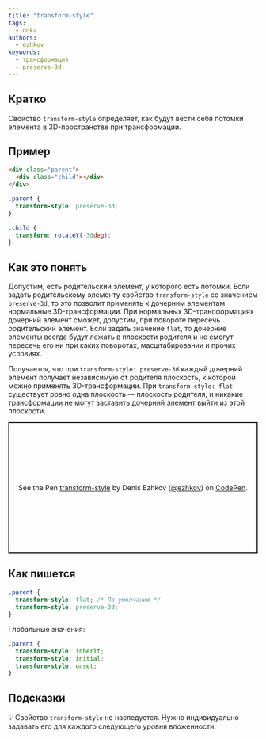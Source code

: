 ```yaml
---
title: "transform-style"
tags:
  - doka
authors:
  - ezhkov
keywords:
  - трансформация
  - preserve-3d
---
```


## Кратко

Свойство `transform-style` определяет, как будут вести себя потомки элемента в 3D-пространстве при трансформации.

## Пример

```html
<div class="parent">
  <div class="child"></div>
</div>
```

```css
.parent {
  transform-style: preserve-3d;
}

.child {
  transform: rotateY(-30deg);
}
```

## Как это понять

Допустим, есть родительский элемент, у которого есть потомки. Если задать родительскому элементу свойство `transform-style` со значением `preserve-3d`, то это позволит применять к дочерним элементам нормальные 3D-трансформации. При нормальных 3D-трансформациях дочерний элемент сможет, допустим, при повороте пересечь родительский элемент. Если задать значение `flat`, то дочерние элементы всегда будут лежать в плоскости родителя и не смогут пересечь его ни при каких поворотах, масштабировании и прочих условиях.

Получается, что при `transform-style: preserve-3d` каждый дочерний элемент получает независимую от родителя плоскость, к которой можно применять 3D-трансформации. При `transform-style: flat` существует ровно одна плоскость — плоскость родителя, и никакие трансформации не могут заставить дочерний элемент выйти из этой плоскости.

<p class="codepen" data-height="265" data-theme-id="light" data-default-tab="css,result" data-user="ezhkov" data-slug-hash="wvordQN" style="height: 265px; box-sizing: border-box; display: flex; align-items: center; justify-content: center; border: 2px solid; margin: 1em 0; padding: 1em;" data-pen-title="transform-style">
  <span>See the Pen <a href="https://codepen.io/ezhkov/pen/wvordQN">
  transform-style</a> by Denis Ezhkov (<a href="https://codepen.io/ezhkov">@ezhkov</a>)
  on <a href="https://codepen.io">CodePen</a>.</span>
</p>
<script async src="https://cpwebassets.codepen.io/assets/embed/ei.js"></script>

## Как пишется

```css
.parent {
  transform-style: flat; /* По умолчанию */
  transform-style: preserve-3d;
}
```

Глобальные значения:

```css
.parent {
  transform-style: inherit;
  transform-style: initial;
  transform-style: unset;
}
```

## Подсказки

💡 Свойство `transform-style` не наследуется. Нужно индивидуально задавать его для каждого следующего уровня вложенности.
